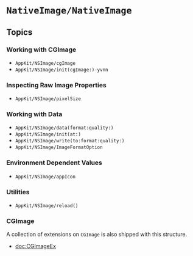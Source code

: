 # ``NativeImage/NativeImage``

## Topics

### Working with CGImage

- ``AppKit/NSImage/cgImage``
- ``AppKit/NSImage/init(cgImage:)-yvnn``

### Inspecting Raw Image Properties

- ``AppKit/NSImage/pixelSize``

### Working with Data

- ``AppKit/NSImage/data(format:quality:)``
- ``AppKit/NSImage/init(at:)``
- ``AppKit/NSImage/write(to:format:quality:)``
- ``AppKit/NSImage/ImageFormatOption``

### Environment Dependent Values

- ``AppKit/NSImage/appIcon``

### Utilities

- ``AppKit/NSImage/reload()``

### CGImage

A collection of extensions on `CGImage` is also shipped with this structure.

- <doc:CGImageEx>
